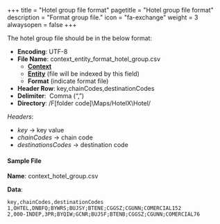 +++
title = "Hotel group file format"
pagetitle = "Hotel group file format"
description = "Format group file."
icon = "fa-exchange"
weight = 3
alwaysopen = false
+++

The hotel group file should be in the below format:

* **Encoding**: UTF-8 
* **File Name**: context\_entity\_format\_hotel_group.csv
    * [**Context**](/hotelx/concepts/accesses-supplier-context/#context)
    * [**Entity**](/hotelx/plugins/format-files/commission/entity_table/) (file will be indexed by this field)
    * **Format** (indicate format file)
* **Header Row**: key,chainCodes,destinationCodes
* **Delimiter**:  Comma (“,”) 
* **Directory**: /F[folder code]\Maps/HotelX\Hotel/

_Headers_:

* _key_ → key value
* _chainCodes_ → chain code 
* _destinationsCodes_ → destination code

#### Sample File

**Name**: context\_hotel_group.csv

**Data**:

```csv
key,chainCodes,destinationCodes
1,OHTEL,DNBFQ;BYWRS;BUJSY;BTENE;CGGSZ;CGUNN;COMERCIAL152
2,000-INDEP,3PR;BYQIW;GCNR;BUJSF;BTENB;CGGSZ;CGUNN;COMERCIAL76
```